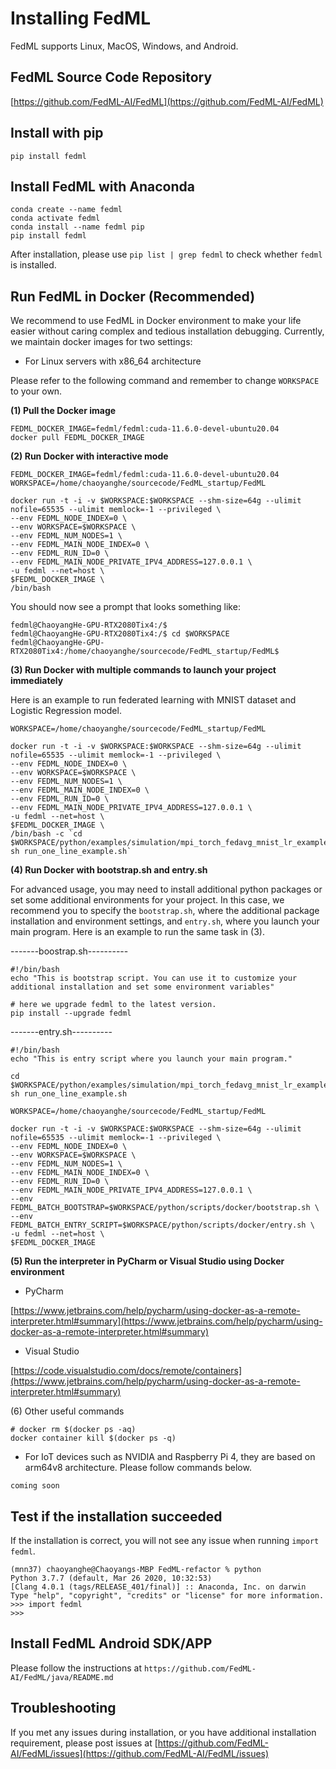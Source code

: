 # Installing FedML

FedML supports Linux, MacOS, Windows, and Android.

## FedML Source Code Repository
[https://github.com/FedML-AI/FedML](https://github.com/FedML-AI/FedML)


## Install with pip

```
pip install fedml
```

## Install FedML with Anaconda

```
conda create --name fedml
conda activate fedml
conda install --name fedml pip
pip install fedml
```
After installation, please use `pip list | grep fedml` to check whether `fedml` is installed.

## Run FedML in Docker (Recommended)
We recommend to use FedML in Docker environment to make your life easier without caring complex and tedious installation debugging. Currently, we maintain docker images for two settings:

- For Linux servers with x86_64 architecture

Please refer to the following command and remember to change `WORKSPACE` to your own.

**(1) Pull the Docker image**
```
FEDML_DOCKER_IMAGE=fedml/fedml:cuda-11.6.0-devel-ubuntu20.04
docker pull FEDML_DOCKER_IMAGE
```
**(2) Run Docker with interactive mode**
```
FEDML_DOCKER_IMAGE=fedml/fedml:cuda-11.6.0-devel-ubuntu20.04
WORKSPACE=/home/chaoyanghe/sourcecode/FedML_startup/FedML

docker run -t -i -v $WORKSPACE:$WORKSPACE --shm-size=64g --ulimit nofile=65535 --ulimit memlock=-1 --privileged \
--env FEDML_NODE_INDEX=0 \
--env WORKSPACE=$WORKSPACE \
--env FEDML_NUM_NODES=1 \
--env FEDML_MAIN_NODE_INDEX=0 \
--env FEDML_RUN_ID=0 \
--env FEDML_MAIN_NODE_PRIVATE_IPV4_ADDRESS=127.0.0.1 \
-u fedml --net=host \
$FEDML_DOCKER_IMAGE \
/bin/bash
```

You should now see a prompt that looks something like:
```
fedml@ChaoyangHe-GPU-RTX2080Tix4:/$ 
fedml@ChaoyangHe-GPU-RTX2080Tix4:/$ cd $WORKSPACE
fedml@ChaoyangHe-GPU-RTX2080Tix4:/home/chaoyanghe/sourcecode/FedML_startup/FedML$
```

**(3) Run Docker with multiple commands to launch your project immediately**

Here is an example to run federated learning with MNIST dataset and Logistic Regression model.
```
WORKSPACE=/home/chaoyanghe/sourcecode/FedML_startup/FedML

docker run -t -i -v $WORKSPACE:$WORKSPACE --shm-size=64g --ulimit nofile=65535 --ulimit memlock=-1 --privileged \
--env FEDML_NODE_INDEX=0 \
--env WORKSPACE=$WORKSPACE \
--env FEDML_NUM_NODES=1 \
--env FEDML_MAIN_NODE_INDEX=0 \
--env FEDML_RUN_ID=0 \
--env FEDML_MAIN_NODE_PRIVATE_IPV4_ADDRESS=127.0.0.1 \
-u fedml --net=host \
$FEDML_DOCKER_IMAGE \
/bin/bash -c `cd $WORKSPACE/python/examples/simulation/mpi_torch_fedavg_mnist_lr_example; sh run_one_line_example.sh`
```

**(4) Run Docker with bootstrap.sh and entry.sh**

For advanced usage, you may need to install additional python packages or set some additional environments for your project.
In this case, we recommend you to specify the `bootstrap.sh`, where the additional package installation and environment settings, and
`entry.sh`, where you launch your main program. Here is an example to run the same task in (3).

-------boostrap.sh----------
```
#!/bin/bash
echo "This is bootstrap script. You can use it to customize your additional installation and set some environment variables"

# here we upgrade fedml to the latest version.
pip install --upgrade fedml
```
-------entry.sh----------
```
#!/bin/bash
echo "This is entry script where you launch your main program."

cd $WORKSPACE/python/examples/simulation/mpi_torch_fedavg_mnist_lr_example
sh run_one_line_example.sh

```

```
WORKSPACE=/home/chaoyanghe/sourcecode/FedML_startup/FedML

docker run -t -i -v $WORKSPACE:$WORKSPACE --shm-size=64g --ulimit nofile=65535 --ulimit memlock=-1 --privileged \
--env FEDML_NODE_INDEX=0 \
--env WORKSPACE=$WORKSPACE \
--env FEDML_NUM_NODES=1 \
--env FEDML_MAIN_NODE_INDEX=0 \
--env FEDML_RUN_ID=0 \
--env FEDML_MAIN_NODE_PRIVATE_IPV4_ADDRESS=127.0.0.1 \
--env FEDML_BATCH_BOOTSTRAP=$WORKSPACE/python/scripts/docker/bootstrap.sh \
--env FEDML_BATCH_ENTRY_SCRIPT=$WORKSPACE/python/scripts/docker/entry.sh \
-u fedml --net=host \
$FEDML_DOCKER_IMAGE
```

**(5) Run the interpreter in PyCharm or Visual Studio using Docker environment**

- PyCharm

[https://www.jetbrains.com/help/pycharm/using-docker-as-a-remote-interpreter.html#summary](https://www.jetbrains.com/help/pycharm/using-docker-as-a-remote-interpreter.html#summary)

- Visual Studio

[https://code.visualstudio.com/docs/remote/containers](https://www.jetbrains.com/help/pycharm/using-docker-as-a-remote-interpreter.html#summary)

(6) Other useful commands
```
# docker rm $(docker ps -aq)
docker container kill $(docker ps -q)
```

- For IoT devices such as NVIDIA and Raspberry Pi 4, they are based on arm64v8 architecture. Please follow commands below.

```
coming soon
```

## Test if the installation succeeded
If the installation is correct, you will not see any issue when running `import fedml`.
```shell
(mnn37) chaoyanghe@Chaoyangs-MBP FedML-refactor % python
Python 3.7.7 (default, Mar 26 2020, 10:32:53) 
[Clang 4.0.1 (tags/RELEASE_401/final)] :: Anaconda, Inc. on darwin
Type "help", "copyright", "credits" or "license" for more information.
>>> import fedml
>>> 

```

## Install FedML Android SDK/APP
Please follow the instructions at `https://github.com/FedML-AI/FedML/java/README.md`

## Troubleshooting
If you met any issues during installation, or you have additional installation requirement, please post issues at [https://github.com/FedML-AI/FedML/issues](https://github.com/FedML-AI/FedML/issues)